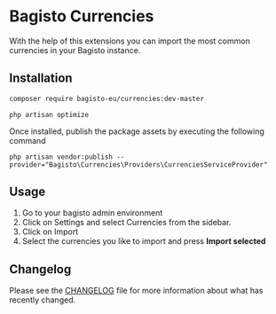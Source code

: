 # Bagisto Currencies

With the help of this extensions you can import the most common currencies in your Bagisto instance.  

## Installation

```sh
composer require bagisto-eu/currencies:dev-master
```

```
php artisan optimize
``` 

Once installed, publish the package assets by executing the following command
```
php artisan vendor:publish --provider="Bagisto\Currencies\Providers\CurrenciesServiceProvider"
```

## Usage


1. Go to your bagisto admin environment
2. Click on Settings and select Currencies from the sidebar.
3. Click on Import
4. Select the currencies you like to import and press **Import selected**

## Changelog
Please see the [CHANGELOG](CHANGELOG.md) file for more information about what has recently changed.
